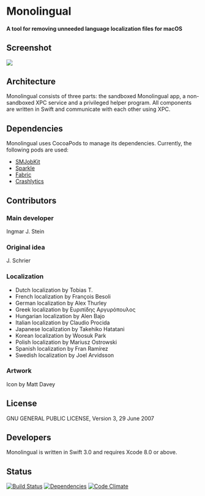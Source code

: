 Monolingual
===========

#### A tool for removing unneeded language localization files for macOS

## Screenshot

<img src="http://ingmarstein.github.io/Monolingual/images/Monolingual-1.6.7-en.png">

## Architecture

Monolingual consists of three parts: the sandboxed Monolingual app, a non-sandboxed XPC service and a privileged helper program.
All components are written in Swift and communicate with each other using XPC.

## Dependencies

Monolingual uses CocoaPods to manage its dependencies. Currently, the following pods are used:

- [SMJobKit](https://github.com/IngmarStein/SMJobKit)
- [Sparkle](https://github.com/sparkle-project/Sparkle)
- [Fabric](https://cocoapods.org/pods/Fabric)
- [Crashlytics](https://cocoapods.org/pods/Crashlytics)

## Contributors

### Main developer
Ingmar J. Stein

### Original idea
J. Schrier

### Localization

- Dutch localization by Tobias T.
- French localization by François Besoli
- German localization by Alex Thurley
- Greek localization by Ευριπίδης Αργυρόπουλος
- Hungarian localization by Alen Bajo
- Italian localization by Claudio Procida
- Japanese localization by Takehiko Hatatani
- Korean localization by Woosuk Park
- Polish localization by Mariusz Ostrowski
- Spanish localization by Fran Ramírez
- Swedish localization by Joel Arvidsson

### Artwork
Icon by Matt Davey

## License

GNU GENERAL PUBLIC LICENSE, Version 3, 29 June 2007

## Developers

Monolingual is written in Swift 3.0 and requires Xcode 8.0 or above.

## Status

[![Build Status](https://img.shields.io/travis/IngmarStein/Monolingual.svg)](https://travis-ci.org/IngmarStein/Monolingual)
[![Dependencies](https://img.shields.io/gemnasium/IngmarStein/Monolingual.svg)](https://gemnasium.com/IngmarStein/Monolingual)
[![Code Climate](https://img.shields.io/codeclimate/github/IngmarStein/Monolingual.svg)](https://codeclimate.com/github/IngmarStein/Monolingual)
